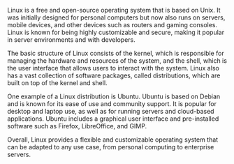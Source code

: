 

Linux is a free and open-source operating system that is based on Unix. It was initially designed for personal computers but now also runs on servers, mobile devices, and other devices such as routers and gaming consoles. Linux is known for being highly customizable and secure, making it popular in server environments and with developers.

The basic structure of Linux consists of the kernel, which is responsible for managing the hardware and resources of the system, and the shell, which is the user interface that allows users to interact with the system. Linux also has a vast collection of software packages, called distributions, which are built on top of the kernel and shell.

One example of a Linux distribution is Ubuntu. Ubuntu is based on Debian and is known for its ease of use and community support. It is popular for desktop and laptop use, as well as for running servers and cloud-based applications. Ubuntu includes a graphical user interface and pre-installed software such as Firefox, LibreOffice, and GIMP.

Overall, Linux provides a flexible and customizable operating system that can be adapted to any use case, from personal computing to enterprise servers.